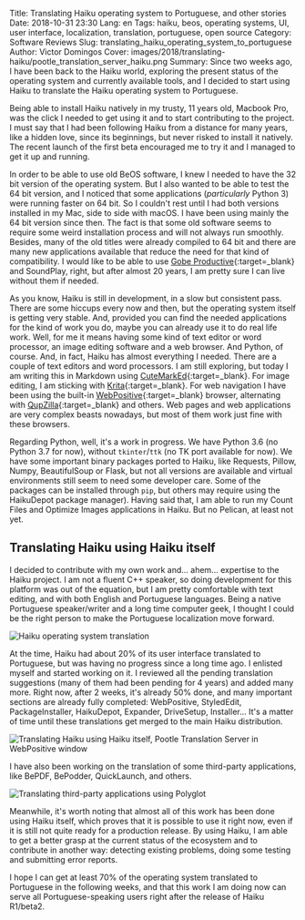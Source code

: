 Title: Translating Haiku operating system to Portuguese, and other stories
Date: 2018-10-31 23:30
Lang: en
Tags: haiku, beos, operating systems, UI, user interface, localization, translation, portuguese, open source
Category: Software Reviews
Slug: translating_haiku_operating_system_to_portuguese
Author: Victor Domingos
Cover: images/2018/translating-haiku/pootle_translation_server_haiku.png
Summary: Since two weeks ago, I have been back to the Haiku world, exploring the present status of the operating system and currently available tools, and I decided to start using Haiku to translate the Haiku operating system to Portuguese.

Being able to install Haiku natively in my trusty, 11 years old, Macbook Pro, was the click I needed to get using it and to start contributing to the project. I must say that I had been following Haiku from a distance for many years, like a hidden love, since its beginnings, but never risked to install it natively. The recent launch of the first beta encouraged me to try it and I managed to get it up and running. 

In order to be able to use old BeOS software, I knew I needed to have the 32 bit version of the operating system. But I also wanted to be able to test the 64 bit version, and I noticed that some applications (*particularly* Python 3) were running faster on 64 bit. So I couldn't rest until I had both versions installed in my Mac, side to side with macOS. I have been using mainly the 64 bit version since then. The fact is that some old software seems to require some weird installation process and will not always run smoothly. Besides, many of the old titles were already compiled to 64 bit and there are many new applications available that reduce the need for that kind of compatibility. I would like to be able to use [Gobe Productive](https://en.wikipedia.org/wiki/Gobe_Software){:target=_blank} and SoundPlay, right, but after almost 20 years, I am pretty sure I can live without them if needed.

As you know, Haiku is still in development, in a slow but consistent pass. There are some hiccups every now and then, but the operating system itself is getting very stable. And, provided you can find the needed applications for the kind of work you do, maybe you can already use it to do real life work. Well, for me it means having some kind of text editor or word processor, an image editing software and a web browser. And Python, of course. And, in fact, Haiku has almost everything I needed. There are a couple of text editors and word processors. I am still exploring, but today I am writing this in Markdown using [CuteMarkEd](https://cloose.github.io/CuteMarkEd/){:target=_blank}. For image editing, I am sticking with [Krita](https://krita.org/){:target=_blank}. For web navigation I have been using the built-in [WebPositive](https://www.haiku-os.org/docs/userguide/pt_PT/applications/webpositive.html){:target=_blank} browser, alternating with [QupZilla](https://www.qupzilla.com/){:target=_blank} and others. Web pages and web applications are very complex beasts nowadays, but most of them work just fine with these browsers. 

Regarding Python, well, it's a work in progress. We have Python 3.6 (no Python 3.7 for now), without `tkinter`/`ttk` (no TK port available for now). We have some important binary packages ported to Haiku, like Requests, Pillow, Numpy, BeautifulSoup or Flask, but not all versions are available and virtual environments still seem to need some developer care. Some of the packages can be installed through `pip`, but others may require using the HaikuDepot package manager). Having said that, I am able to run my Count Files and Optimize Images applications in Haiku. But no Pelican, at least not yet.


## Translating Haiku using Haiku itself

I decided to contribute with my own work and... ahem... expertise to the Haiku project. I am not a fluent C++ speaker, so doing development for this platform was out of the equation, but I am pretty comfortable with text editing, and with both English and Portuguese languages. Being a native Portuguese speaker/writer and a long time computer geek, I thought I could be the right person to make the Portuguese localization move forward.

![Haiku operating system translation]({static}/images/2018/translating-haiku/haiku_translation.png)

At the time, Haiku had about 20% of its user interface translated to Portuguese, but was having no progress since a long time ago. I enlisted myself and started working on it. I reviewed all the pending translation suggestions (many of them had been pending for 4 years) and added many more. Right now, after 2 weeks, it's already 50% done, and many important sections are already fully completed: WebPositive, StyledEdit, PackageInstaller, HaikuDepot, Expander, DriveSetup, Installer... It's a matter of time until these translations get merged to the main Haiku distribution.

![Translating Haiku using Haiku itself, Pootle Translation Server in WebPositive window]({static}/images/2018/translating-haiku/haiku_translation_the_operating_system_on_haiku_itself.png)

I have also been working on the translation of some third-party applications, like BePDF, BePodder, QuickLaunch, and others.

![Translating third-party applications using Polyglot]({static}/images/2018/translating-haiku/polyglot_haiku_apps_translation.png)

Meanwhile, it's worth noting that almost all of this work has been done using Haiku itself, which proves that it is possible to use it right now, even if it is still not quite ready for a production release. By using Haiku, I am able to get a better grasp at the current status of the ecosystem and to contribute in another way: detecting existing problems, doing some testing and submitting error reports.

I hope I can get at least 70% of the operating system translated to Portuguese in the following weeks, and that this work I am doing now can serve all Portuguese-speaking users right after the release of Haiku R1/beta2.
